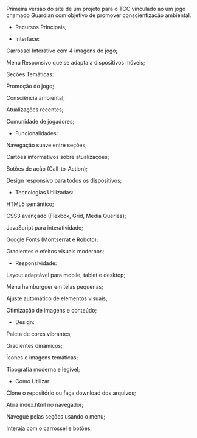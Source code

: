 Primeira versão do site de um projeto para o TCC vinculado ao um jogo chamado Guardian com objetivo de promover conscientização ambiental.


- Recursos Principais;

- Interface:

Carrossel Interativo com 4 imagens do jogo;

Menu Responsivo que se adapta a dispositivos móveis;

Seções Temáticas:

Promoção do jogo;

Consciência ambiental;

Atualizações recentes;

Comunidade de jogadores;

- Funcionalidades:

Navegação suave entre seções;

Cartões informativos sobre atualizações;

Botões de ação (Call-to-Action);

Design responsivo para todos os dispositivos;

- Tecnologias Utilizadas:

  
HTML5 semântico;

CSS3 avançado (Flexbox, Grid, Media Queries);

JavaScript para interatividade;

Google Fonts (Montserrat e Roboto);

Gradientes e efeitos visuais modernos;

- Responsividade:
  
Layout adaptável para mobile, tablet e desktop;

Menu hamburguer em telas pequenas;

Ajuste automático de elementos visuais;

Otimização de imagens e conteúdo;

- Design:


Paleta de cores vibrantes;

Gradientes dinâmicos;

Ícones e imagens temáticas;

Tipografia moderna e legível;

- Como Utilizar:

Clone o repositório ou faça download dos arquivos;

Abra index.html no navegador;

Navegue pelas seções usando o menu;

Interaja com o carrossel e botões;
